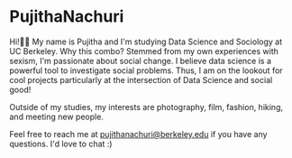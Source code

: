 # PujithaNachuri

Hi!👋🏽 My name is Pujitha and I'm studying Data Science and Sociology at UC Berkeley. Why this combo? Stemmed from my own experiences with sexism, I'm passionate about social change. I believe data science is a powerful tool to investigate social problems. Thus, I am on the lookout for cool projects particularly at the intersection of Data Science and social good!

Outside of my studies, my interests are photography, film, fashion, hiking, and meeting new people.

Feel free to reach me at pujithanachuri@berkeley.edu if you have any questions. I'd love to chat :)
